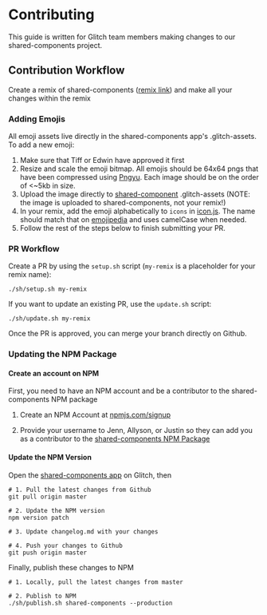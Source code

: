# Contributing

This guide is written for Glitch team members making changes to our shared-components project.

## Contribution Workflow

Create a remix of shared-components ([remix link](https://glitch.com/edit/#!/remix/shared-components)) and make all your changes within the remix

### Adding Emojis

All emoji assets live directly in the shared-components app's .glitch-assets.  To add a new emoji:
1. Make sure that Tiff or Edwin have approved it first
2. Resize and scale the emoji bitmap.  All emojis should be 64x64 pngs that have been compressed using [Pngyu](https://nukesaq88.github.io/Pngyu/).  Each image should be on the order of <~5kb in size.
3. Upload the image directly to [shared-component](https://glitch.com/edit/#!/shared-components) .glitch-assets (NOTE: the image is uploaded to shared-components, not your remix!)
4. In your remix, add the emoji alphabetically to `icons` in [icon.js](https://glitch.com/edit/#!/plump-chime?path=lib/icon.js:162:15).  The name should match that on [emojipedia](https://emojipedia.org/) and uses camelCase when needed.
5. Follow the rest of the steps below to finish submitting your PR.

### PR Workflow

Create a PR by using the `setup.sh` script (`my-remix` is a placeholder for your remix name):

`./sh/setup.sh my-remix`

If you want to update an existing PR, use the `update.sh` script:

`./sh/update.sh my-remix`

Once the PR is approved, you can merge your branch directly on Github.

### Updating the NPM Package

#### Create an account on NPM

First, you need to have an NPM account and be a contributor to the shared-components NPM package

1. Create an NPM Account at [npmjs.com/signup](https://www.npmjs.com/signup)

2. Provide your username to Jenn, Allyson, or Justin so they can add you as a contributor to the [shared-components NPM Package](https://www.npmjs.com/package/@fogcreek/shared-components)


#### Update the NPM Version 

Open the [shared-components app](https://shared-components.glitch.me) on Glitch, then

```
# 1. Pull the latest changes from Github 
git pull origin master

# 2. Update the NPM version
npm version patch

# 3. Update changelog.md with your changes

# 4. Push your changes to Github
git push origin master
```

Finally, publish these changes to NPM
```
# 1. Locally, pull the latest changes from master

# 2. Publish to NPM
./sh/publish.sh shared-components --production
```






